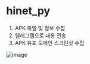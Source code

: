 # hinet_py
1. APK 파일 및 정보 수집
2. 텔레그램으로 내용 전송
3. APK 유포 도메인 스크린샷 수집

![image](https://user-images.githubusercontent.com/33680093/122675644-5230ad00-d215-11eb-9915-a4e7b386daa0.png)
